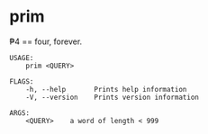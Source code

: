 # prim
₱4 == four, forever.
```
USAGE:
    prim <QUERY>

FLAGS:
    -h, --help       Prints help information
    -V, --version    Prints version information

ARGS:
    <QUERY>    a word of length < 999
```
